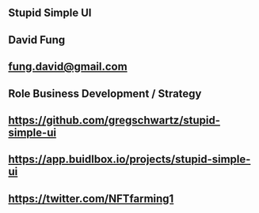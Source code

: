 ## Stupid Simple UI

## David Fung

## fung.david@gmail.com

## Role Business Development / Strategy

## https://github.com/gregschwartz/stupid-simple-ui

## https://app.buidlbox.io/projects/stupid-simple-ui

## https://twitter.com/NFTfarming1
